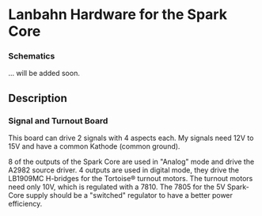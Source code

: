 <h1>Lanbahn Hardware for the Spark Core</h1>

<h3>Schematics</h3>
... will be added soon.

<h2>Description</h2>
<h3>Signal and Turnout Board</h3>
<p>This board can drive 2 signals with 4 aspects each. My signals need 12V to 15V and have a common Kathode (common ground).</p>

<p>8 of the outputs of the Spark Core are used in "Analog" mode and drive the A2982 source driver. 4 outputs are used in digital mode, they drive the LB1909MC H-bridges for the Tortoise&reg; turnout motors. The turnout motors need only 10V, which is regulated with a 7810. The 7805 for the 5V Spark-Core supply should be a "switched" regulator to have a better power efficiency.</p>
